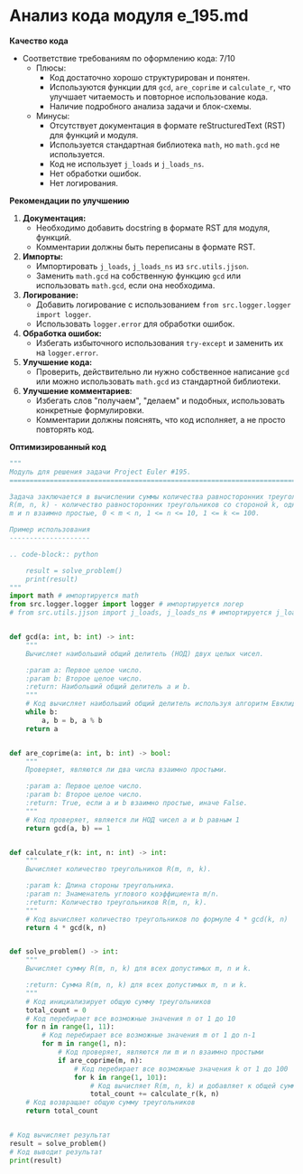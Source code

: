# Анализ кода модуля e_195.md

**Качество кода**

- Соответствие требованиям по оформлению кода: 7/10
    - Плюсы:
        - Код достаточно хорошо структурирован и понятен.
        - Используются функции для `gcd`, `are_coprime` и `calculate_r`, что улучшает читаемость и повторное использование кода.
        - Наличие подробного анализа задачи и блок-схемы.
    - Минусы:
        - Отсутствует документация в формате reStructuredText (RST) для функций и модуля.
        - Используется стандартная библиотека `math`, но `math.gcd` не используется.
        - Код не использует `j_loads` и `j_loads_ns`.
        - Нет обработки ошибок.
        - Нет логирования.

**Рекомендации по улучшению**

1.  **Документация:**
    - Необходимо добавить docstring в формате RST для модуля, функций.
    - Комментарии должны быть переписаны в формате RST.
2.  **Импорты:**
    - Импортировать `j_loads`, `j_loads_ns` из `src.utils.jjson`.
    - Заменить `math.gcd` на собственную функцию `gcd` или использовать `math.gcd`, если она необходима.
3.  **Логирование:**
    - Добавить логирование с использованием `from src.logger.logger import logger`.
    - Использовать `logger.error` для обработки ошибок.
4.  **Обработка ошибок:**
    - Избегать избыточного использования `try-except` и заменить их на `logger.error`.
5.  **Улучшение кода:**
    - Проверить, действительно ли нужно собственное написание `gcd` или можно использовать `math.gcd` из стандартной библиотеки.
6.  **Улучшение комментариев**:
    - Избегать слов "получаем", "делаем" и подобных, использовать конкретные формулировки.
    - Комментарии должны пояснять, что код исполняет, а не просто повторять код.

**Оптимизированный код**

```python
"""
Модуль для решения задачи Project Euler #195.
=========================================================================================

Задача заключается в вычислении суммы количества равносторонних треугольников R(m, n, k) для всех допустимых m, n и k.
R(m, n, k) - количество равносторонних треугольников со стороной k, одна из сторон которых параллельна прямой с угловым коэффициентом m/n.
m и n взаимно простые, 0 < m < n, 1 <= n <= 10, 1 <= k <= 100.

Пример использования
--------------------

.. code-block:: python

    result = solve_problem()
    print(result)
"""
import math # импортируется math
from src.logger.logger import logger # импортируется логер
# from src.utils.jjson import j_loads, j_loads_ns # импортируется j_loads, j_loads_ns


def gcd(a: int, b: int) -> int:
    """
    Вычисляет наибольший общий делитель (НОД) двух целых чисел.

    :param a: Первое целое число.
    :param b: Второе целое число.
    :return: Наибольший общий делитель a и b.
    """
    # Код вычисляет наибольший общий делитель используя алгоритм Евклида
    while b:
        a, b = b, a % b
    return a


def are_coprime(a: int, b: int) -> bool:
    """
    Проверяет, являются ли два числа взаимно простыми.

    :param a: Первое целое число.
    :param b: Второе целое число.
    :return: True, если a и b взаимно простые, иначе False.
    """
    # Код проверяет, является ли НОД чисел a и b равным 1
    return gcd(a, b) == 1


def calculate_r(k: int, n: int) -> int:
    """
    Вычисляет количество треугольников R(m, n, k).

    :param k: Длина стороны треугольника.
    :param n: Знаменатель углового коэффициента m/n.
    :return: Количество треугольников R(m, n, k).
    """
    # Код вычисляет количество треугольников по формуле 4 * gcd(k, n)
    return 4 * gcd(k, n)


def solve_problem() -> int:
    """
    Вычисляет сумму R(m, n, k) для всех допустимых m, n и k.

    :return: Сумма R(m, n, k) для всех допустимых m, n и k.
    """
    # Код инициализирует общую сумму треугольников
    total_count = 0
    # Код перебирает все возможные значения n от 1 до 10
    for n in range(1, 11):
        # Код перебирает все возможные значения m от 1 до n-1
        for m in range(1, n):
            # Код проверяет, являются ли m и n взаимно простыми
            if are_coprime(m, n):
                # Код перебирает все возможные значения k от 1 до 100
                for k in range(1, 101):
                    # Код вычисляет R(m, n, k) и добавляет к общей сумме
                    total_count += calculate_r(k, n)
    # Код возвращает общую сумму треугольников
    return total_count


# Код вычисляет результат
result = solve_problem()
# Код выводит результат
print(result)
```